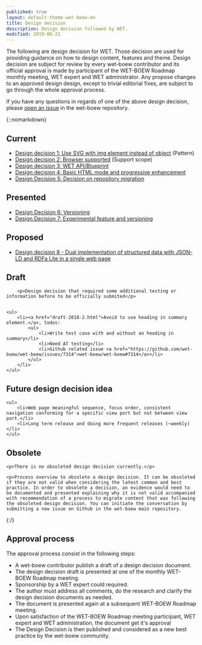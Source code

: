 ```yaml
---
published: true
layout: default-theme-wet-boew-en
title: Design decision
description: Design decision followed by WET.
modified: 2019-08-21
---
```


The following are design decision for WET. Those decision are used for providing guidance on how to design content, features and theme. Design decision are subject for review by every wet-boew contributor and its official approval is made by participant of the WET-BOEW Roadmap monthly meeting, WET expert and WET administrator. Any propose changes to an approved design design, except to trivial editorial fixes, are subject to go through the whole approval process.

If you have any questions in regards of one of the above design decision, please [open an issue](https://github.com/wet-boew/wet-boew/issues) in the wet-boew repository.

{::nomarkdown}
<div class="wb-filter">
<section>
	<h2>Current</h2>
	<ul>
		<li><a href="1.html">Design decision 1: Use SVG with img element instead of object</a> (Pattern)</li>
		<li><a href="2.html">Design decision 2: Browser supported</a> (Support scope)</li>
		<li><a href="3.html">Design decision 3: WET API/Blueprint</a></li>
		<li><a href="4.html">Design decision 4: Basic HTML mode and progressive enhancement</a></li>
		<li><a href="5.html">Design Decision 5: Decision on repository migration</a></li>
	</ul>
</section>

<section>
	<h2>Presented</h2>
	<ul>
		<li><a href="6.html">Design Decision 6: Versioning</a></li>
		<li><a href="7.html">Design Decision 7: Experimental feature and versioning</a></li>
	</ul>
</section>

<section>
	<h2>Proposed</h2>
	<ul>
		<li><a href="8.html">Design decision 8 - Dual implementation of structured data with JSON-LD and RDFa Lite in a single web page</a></li>
	</ul>
</section>

<!--
<section>
	<h2>Limited AT support</h2>

	<p>Design decision to provide better support to assistive technologies.</p>

</section>

<section>
	<h2>Usability finding</h2>

	<p>Design decision issued from usability research.</p>

</section>
-->


<!--
<section>
	<h2>Ready</h2>

	<p>Design decision ready to be presented at the roadmap WET-BOEW meeting.</p>

</section>
-->

<section>
	<h2>Draft</h2>

		<p>Design decision that required some additional testing or information before to be officially submited</p>


	<ul>
		<li><a href="draft-2018-2.html">Avoid to use heading in summary element.</a>, todos:
			<ul>
				<li>Write test case with and without an heading in summary</li>
				<li>Need AT testing</li>
				<li>Github related issue <a href="https://github.com/wet-boew/wet-boew/issues/7314">wet-boew/wet-boew#7314</a></li>
			</ul>
		</li>
	</ul>

</section>

<section>
	<h2>Future design decision idea</h2>

	<ul>
		<li>Web page meaningful sequence, focus order, consistent navigation conforming for a specific view port but not between view port.</li>
		<li>Long term release and doing more frequent releases (~weekly)</li>
	</ul>
</section>

<section>
	<h2>Obsolete</h2>

	<p>There is no obsoleted design decision currently.</p>

	<p>Process overview to obsolete a design decision. It can be obsoleted if they are not valid when considering the latest common and best practice. In order to obsolete a decision, an evidence would need to be documented and presented explaining why it is not valid accompanied with recommendation of a process to migrate content that was following the obsoleted design decision. You can initiate the conversation by submitting a new issue on Github in the wet-boew main repository.

</section>
</div>
{:/}


## Approval process

The approval process consist in the following steps:
* A wet-boew contributor publish a draft of a design decision document.
* The design decision draft is presented at one of the monthly WET-BOEW Roadmap meeting.
* Sponsorship by a WET expert could required.
* The author must address all comments, do the research and clarify the design decision documents as needed.
* The document is presented again at a subsequent WET-BOEW Roadmap meeting.
* Upon satisfaction of the WET-BOEW Roadmap meeting participant, WET expert and WET administration, the document get it's approval
* The Design Decision is then published and considered as a new best practice by the wet-boew community.
